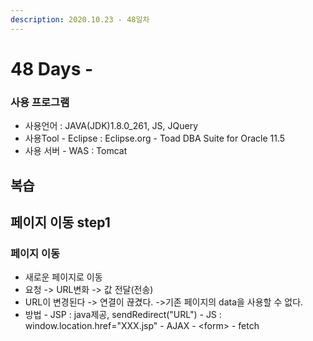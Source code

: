 ```yaml
---
description: 2020.10.23 - 48일차
---
```


# 48 Days -

### 사용 프로그램

* 사용언어 : JAVA\(JDK\)1.8.0\_261, JS, JQuery
* 사용Tool  - Eclipse : Eclipse.org - Toad DBA Suite for Oracle 11.5
* 사용 서버 - WAS : Tomcat

## 복습

## 페이지 이동 step1

### 페이지 이동

* 새로운 페이지로 이동
* 요청 -&gt; URL변화 -&gt; 값 전달\(전송\)
* URL이 변경된다 -&gt; 연결이 끊겼다. -&gt;기존 페이지의 data을 사용할 수 없다.
* 방법 -  JSP : java제공, sendRedirect\("URL"\) - JS : window.location.href="XXX.jsp" - AJAX - &lt;form&gt; - fetch




